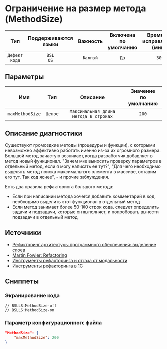 # Ограничение на размер метода (MethodSize)

|      Тип      |    Поддерживаются<br>языки    | Важность |    Включена<br>по умолчанию    |    Время на<br>исправление (мин)    |     Теги      |
|:-------------:|:-----------------------------:|:--------:|:------------------------------:|:-----------------------------------:|:-------------:|
| `Дефект кода` |         `BSL`<br>`OS`         | `Важный` |              `Да`              |                `30`                 | `badpractice` |

## Параметры 


|       Имя       |   Тип   |               Описание                |    Значение<br>по умолчанию    |
|:---------------:|:-------:|:-------------------------------------:|:------------------------------:|
| `maxMethodSize` | `Целое` | `Максимальная длина метода в строках` |             `200`              |
<!-- Блоки выше заполняются автоматически, не трогать -->
## Описание диагностики

Существуют громоздкие методы (процедуры и функции), с которыми невозможно эффективно работать именно из-за их огромного размера.  
Большой метод зачастую возникает, когда разработчик добавляет в метод новый функционал. "Зачем мне выносить проверку параметров в отдельный метод, если я могу написать ее тут?", "Для чего необходимо выделять метод поиска максимального элемента в массиве, оставим его тут. Так код яснее", - и прочие заблуждения.  

Есть два правила рефакторинга большого метода:

- Если при написании метода хочется добавить комментарий в код, необходимо выделить этот функционал в отдельный метод
- Если метод занимает более 50-100 строк кода, следует определить задачи и подзадачи, которые он выполняет, и попробовать вынести подзадачи в отдельный метод

## Источники

- [Рефакторинг архитектуры программного обеспечения: выделение слоев](http://citforum.ru/SE/project/refactor/)
- [Martin Fowler: Refactoring](https://www.refactoring.com/)
- [Инструменты рефакторинга и отказа от модальности](https://v8.1c.ru/o7/201312ref/index.htm)
- [Инструменты рефакторинга в 1С](https://www.koderline.ru/expert/programming/article-vspomogatelnye-funktsii-v-1s/#anchor6)

## Сниппеты

<!-- Блоки ниже заполняются автоматически, не трогать -->
### Экранирование кода

```bsl
// BSLLS:MethodSize-off
// BSLLS:MethodSize-on
```

### Параметр конфигурационного файла

```json
"MethodSize": {
    "maxMethodSize": 200
}
```
